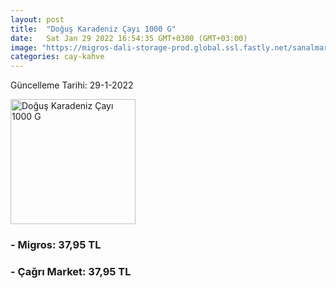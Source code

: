 ```yaml
---
layout: post
title:  "Doğuş Karadeniz Çayı 1000 G"
date:   Sat Jan 29 2022 16:54:35 GMT+0300 (GMT+03:00)
image: "https://migros-dali-storage-prod.global.ssl.fastly.net/sanalmarket/product/03118206/03118206-d16a73-1650x1650.jpg"
categories: cay-kahve
---
```


Güncelleme Tarihi: 29-1-2022

<img src="https://migros-dali-storage-prod.global.ssl.fastly.net/sanalmarket/product/03118206/03118206-d16a73-1650x1650.jpg" width="200" alt="Doğuş Karadeniz Çayı 1000 G" />


### - Migros: 37,95 TL

### - Çağrı Market: 37,95 TL

